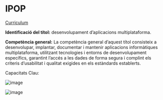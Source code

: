 # IPOP

[Curriculum](https://xtec.gencat.cat/web/.content/alfresco/d/d/workspace/SpacesStore/0052/64a26049-c0c0-45cc-baa0-a4f831059839/DOGC_TS_desenvolupament_aplicacions_multiplataforma.pdf)

**Identificació del títol:** desenvolupament d’aplicacions multiplataforma.

**Competència general:** La competència general d’aquest títol consisteix a desenvolupar, implantar, documentar i mantenir aplicacions informàtiques multiplataforma, utilitzant tecnologies i entorns de desenvolupament específics, garantint l’accés a les dades de forma segura i complint els criteris d’usabilitat i qualitat exigides en els estàndards establerts.

Capacitats Clau:

![image](https://user-images.githubusercontent.com/110727546/217491409-60efada9-af63-4a80-b9ac-ff7e340aac93.png)

![image](https://user-images.githubusercontent.com/110727546/217491487-8a6ec56c-8477-45aa-bbfd-3a5b92029b50.png)

